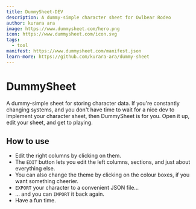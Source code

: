 ```yaml
---
title: DummySheet-DEV
description: A dummy-simple character sheet for Owlbear Rodeo
author: kurara ara
image: https://www.dummysheet.com/hero.png
icon: https://www.dummysheet.com/icon.svg
tags:
  - tool
manifest: https://www.dummysheet.com/manifest.json
learn-more: https://github.com/kurara-ara/dummy-sheet
---
```


# DummySheet

A dummy-simple sheet for storing character data.
If you're constantly changing systems, and you don't have time to wait for a nice dev to implement your character sheet, then DummySheet is for you. Open it up, edit your sheet, and get to playing.

## How to use

- Edit the right columns by clicking on them.
- The `EDIT` button lets you edit the left columns, sections, and just about everything else.
- You can also change the theme by clicking on the colour boxes, if you want something cheerier.
- `EXPORT` your character to a convenient JSON file...
- ... and you can `IMPORT` it back again.
- Have a fun time.